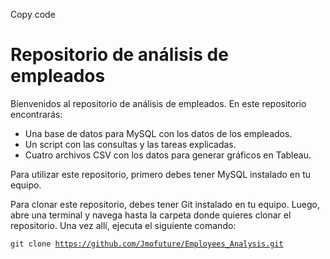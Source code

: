 Copy code
# Repositorio de análisis de empleados

Bienvenidos al repositorio de análisis de empleados. En este repositorio encontrarás:

* Una base de datos para MySQL con los datos de los empleados.
* Un script con las consultas y las tareas explicadas.
* Cuatro archivos CSV con los datos para generar gráficos en Tableau.

Para utilizar este repositorio, primero debes tener MySQL instalado en tu equipo.

Para clonar este repositorio, debes tener Git instalado en tu equipo. Luego, abre una terminal y navega hasta la carpeta donde quieres clonar el repositorio. Una vez allí, ejecuta el siguiente comando:


<code>git clone https://github.com/Jmofuture/Employees_Analysis.git</code>

